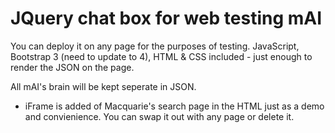 #  JQuery chat box for web testing mAI

You can deploy it on any page for the purposes of testing. 
JavaScript, Bootstrap 3 (need to update to 4), HTML & CSS included - just enough to render the JSON on the page. 

All mAI's brain will be kept seperate in JSON. 

 
- iFrame is added of Macquarie's search page in the HTML just as a demo and convienience. You can swap it out with any page or delete it. 
